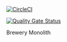 [![CircleCI](https://circleci.com/gh/mariamihai/udemy-sbm-brewery-monolith.svg?style=shield)](https://circleci.com/gh/mariamihai/udemy-sbm-brewery-monolith)

[![Quality Gate Status](https://sonarcloud.io/api/project_badges/measure?project=mariamihai_udemy-sbm-brewery-monolith&metric=alert_status)](https://sonarcloud.io/dashboard?id=mariamihai_udemy-sbm-brewery-monolith)

Brewery Monolith